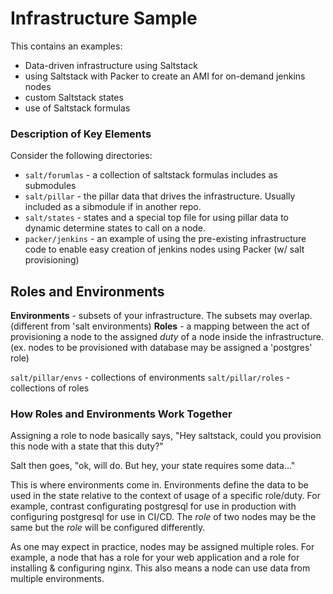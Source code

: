 # Infrastructure Sample

This contains an examples:

- Data-driven infrastructure using Saltstack
- using Saltstack with Packer to create an AMI for on-demand jenkins nodes
- custom Saltstack states
- use of Saltstack formulas

### Description of Key Elements

Consider the following directories:

- `salt/forumlas` - a collection of saltstack formulas includes as submodules
- `salt/pillar` - the pillar data that drives the infrastructure. Usually included as a sibmodule if in another repo.
- `salt/states` - states and a special top file for using pillar data to dynamic determine states to call on a node.
- `packer/jenkins` - an example of using the pre-existing infrastructure code to enable easy creation of jenkins nodes using Packer (w/ salt provisioning)


## Roles and Environments

**Environments** - subsets of your infrastructure. The subsets may overlap. (different from 'salt environments)
**Roles** - a mapping between the act of provisioning a node to the assigned _duty_ of a node inside the infrastructure. (ex. nodes to be provisioned with database may be assigned a 'postgres' role)

`salt/pillar/envs` - collections of environments
`salt/pillar/roles` - collections of roles

### How Roles and Environments Work Together

Assigning a role to node basically says, "Hey saltstack, could you provision this node with a state that this duty?"

Salt then goes, "ok, will do. But hey, your state requires some data..."

This is where environments come in. Environments define the data to be used in the state relative to the context of usage of a specific role/duty. For example, contrast configurating postgresql for use in production with configuring postgresql for use in CI/CD. The _role_ of two nodes may be the same but the _role_ will be configured differently.

As one may expect in practice, nodes may be assigned multiple roles. For example, a node that has a role for your web application and a role for installing & configuring nginx. This also means a node can use data from multiple environments.
